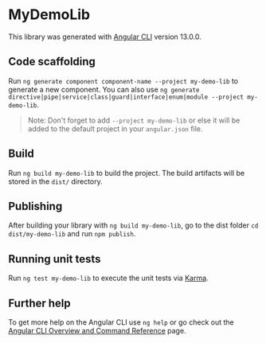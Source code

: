 # MyDemoLib

This library was generated with [Angular CLI](https://github.com/angular/angular-cli) version 13.0.0.

## Code scaffolding

Run `ng generate component component-name --project my-demo-lib` to generate a new component. You can also use `ng generate directive|pipe|service|class|guard|interface|enum|module --project my-demo-lib`.
> Note: Don't forget to add `--project my-demo-lib` or else it will be added to the default project in your `angular.json` file. 

## Build

Run `ng build my-demo-lib` to build the project. The build artifacts will be stored in the `dist/` directory.

## Publishing

After building your library with `ng build my-demo-lib`, go to the dist folder `cd dist/my-demo-lib` and run `npm publish`.

## Running unit tests

Run `ng test my-demo-lib` to execute the unit tests via [Karma](https://karma-runner.github.io).

## Further help

To get more help on the Angular CLI use `ng help` or go check out the [Angular CLI Overview and Command Reference](https://angular.io/cli) page.
